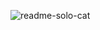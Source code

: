 ![readme-solo-cat](https://user-images.githubusercontent.com/83701344/230585934-9cc86e7c-baa6-402b-a274-88fc328acd72.svg)
